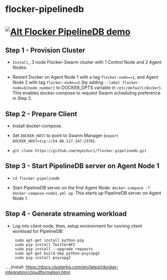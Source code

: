 # flocker-pipelinedb

# [![Alt Flocker PipelineDB demo](http://img.youtube.com/vi/dYztp_c2eiQ/0.jpg)](https://youtu.be/dYztp_c2eiQ)

Step 1 - Provision Cluster
--------------------------

* `Install`_ 3 node Flocker-Swarm cluster with 1 Control Node and 2 Agent Nodes.


* Restart Docker on Agent Node 1 with a tag ``flocker-node==1``, and Agent Node 2 with tag ``flocker-node==2`` (by adding ``--label flocker-node=${node_number}`` to DOCKER_OPTS variable in ``/etc/default/docker``).
This enables docker-compose to request Swarm scheduling preference in Step 2.

Step 2 - Prepare Client
-----------------------

* Install docker-compose.

* Set ``DOCKER_HOST`` to point to Swarm Manager (``export DOCKER_HOST=tcp://54.86.117.247:2376``).

* ``git clone https://github.com/myechuri/flocker-pipelinedb.git``

Step 3 - Start PipelineDB server on Agent Node 1
------------------------------------------------

* ``cd flocker-pipelinedb``

* Start PipelineDB server on the first Agent Node: ``docker-compose -f docker-compose-node1.yml up``. This starts up PipelineDB server on Agent Node 1.

Step 4 - Generate streaming workload
------------------------------------

* Log into client node, then, setup environment for running client workload for PipelineDB:


       sudo apt-get install python-pip
       sudo pip install TwitterAPI
       sudo pip install --upgrade requests
       sudo apt-get build-dep python-psycopg2
       sudo pip install psycopg2

.. _Install: https://docs.clusterhq.com/en/latest/docker-integration/cloudformation.html
